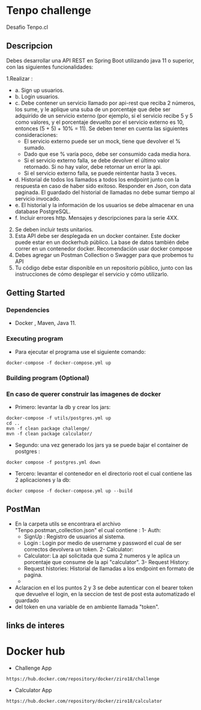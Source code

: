 # Tenpo challenge

Desafio Tenpo.cl

## Descripcion

Debes desarrollar una API REST en Spring Boot utilizando java 11 o superior, con las siguientes funcionalidades:

1.Realizar :
  - a. Sign up usuarios. 
  - b. Login usuarios.
  - c. Debe contener un servicio llamado por api-rest que reciba 2 números, los sume, y le aplique una suba de un porcentaje que debe
  ser adquirido de un servicio externo (por ejemplo, si el servicio recibe 5 y 5 como valores, y el porcentaje devuelto por el servicio externo es 10,
  entonces (5 + 5) + 10% = 11). Se deben tener en cuenta las siguientes consideraciones:
    - El servicio externo puede ser un mock, tiene que devolver el % sumado.
    - Dado que ese % varía poco, debe ser consumido cada media hora.
    - Si el servicio externo falla, se debe devolver el último valor retornado. Si no hay valor, debe retornar un error la api.
    - Si el servicio externo falla, se puede reintentar hasta 3 veces.
  - d. Historial de todos los llamados a todos los endpoint junto con la respuesta en caso de haber sido exitoso. Responder en Json, con data paginada. El guardado del historial de llamadas no debe sumar tiempo al servicio invocado.
  - e. El historial y la información de los usuarios se debe almacenar en una database PostgreSQL.
  - f. Incluir errores http. Mensajes y descripciones para la serie 4XX.
2. Se deben incluir tests unitarios.
3. Esta API debe ser desplegada en un docker container. Este docker puede estar en un dockerhub público. La base de datos también debe correr en un contenedor docker. Recomendación usar docker compose
4. Debes agregar un Postman Collection o Swagger para que probemos tu API
5. Tu código debe estar disponible en un repositorio público, junto con las instrucciones de cómo desplegar el servicio y cómo utilizarlo.

## Getting Started

### Dependencies

* Docker , Maven, Java 11.

### Executing program

* Para ejecutar el programa use el siguiente comando:

```
docker-compose -f docker-compose.yml up
```
### Building program (Optional)
### En caso de querer construir las imagenes de docker

* Primero: levantar la db y crear los jars:
```
docker-compose -f utils/postgres.yml up
cd .. 
mvn -f clean package challenge/
mvn -f clean package calculator/
```
* Segundo: una vez generado los jars ya se puede bajar el container de postgres :
```
docker compose -f postgres.yml down
```
* Tercero: levantar el contenedor en el directorio root el cual contiene las 2 aplicaciones y la db:
```
docker compose -f docker-compose.yml up --build
```

## PostMan

* En la carpeta utils se encontrara el archivo "Tenpo.postman_collection.json" el cual contiene :
  1- Auth:
    - SignUp : Registro de usuarios al sistema.
    - Login : Login por medio de username y password el cual de ser correctos devolvera un token.
  2- Calculator:
    - Calculator: La api solicitada que suma 2 numeros y le aplica un porcentaje que consume de la api "calculator".
  3- Request History:
    - Request histories: Historial de llamadas a los endpoint en formato de pagina.
    - 
 * Aclaracion en el los puntos 2 y 3 se debe autenticar con el bearer token que devuelve el login, en la seccion de test de post esta automatizado el guardado 
 * del token en una variable de en ambiente llamada "token".

## links de interes

# Docker hub

* Challenge App
```
https://hub.docker.com/repository/docker/ziro18/challenge
```

* Calculator App
```
https://hub.docker.com/repository/docker/ziro18/calculator
```
